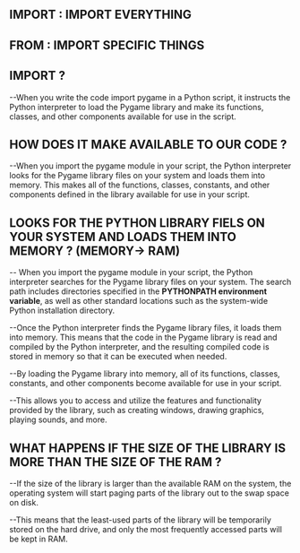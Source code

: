 ## __IMPORT__ : IMPORT EVERYTHING

## __FROM__  : IMPORT SPECIFIC THINGS


## IMPORT ?

\--When you write the code import pygame in a Python script, it instructs the Python interpreter to load the Pygame library and make its functions, classes, and other components available for use in the script.



## 

## HOW DOES IT MAKE AVAILABLE TO OUR CODE ?

\--When you import the pygame module in your script, the Python interpreter looks for the Pygame library files on your system and loads them into memory. This makes all of the functions, classes, constants, and other components defined in the library available for use in your script.




## LOOKS FOR THE PYTHON LIBRARY FIELS ON YOUR SYSTEM AND LOADS THEM INTO MEMORY ? (MEMORY-> RAM)

\-- When you import the pygame module in your script, the Python interpreter searches for the Pygame library files on your system. The search path includes directories specified in the __PYTHONPATH environment variable__, as well as other standard locations such as the system-wide Python installation directory.


\--Once the Python interpreter finds the Pygame library files, it loads them into memory. This means that the code in the Pygame library is read and compiled by the Python interpreter, and the resulting compiled code is stored in memory so that it can be executed when needed.


\--By loading the Pygame library into memory, all of its functions, classes, constants, and other components become available for use in your script.

\--This allows you to access and utilize the features and functionality provided by the library, such as creating windows, drawing graphics, playing sounds, and more.





## WHAT HAPPENS IF THE SIZE OF THE LIBRARY IS MORE THAN THE SIZE OF THE RAM ?

\--If the size of the library is larger than the available RAM on the system, the operating system will start paging parts of the library out to the swap space on disk.

\--This means that the least-used parts of the library will be temporarily stored on the hard drive, and only the most frequently accessed parts will be kept in RAM.